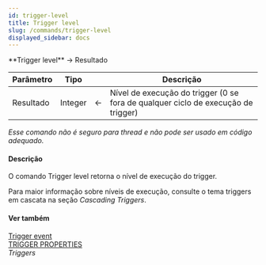 ```yaml
---
id: trigger-level
title: Trigger level
slug: /commands/trigger-level
displayed_sidebar: docs
---
```


<!--REF #_command_.Trigger level.Syntax-->**Trigger level**  -> Resultado<!-- END REF-->
<!--REF #_command_.Trigger level.Params-->
| Parâmetro | Tipo |  | Descrição |
| --- | --- | --- | --- |
| Resultado | Integer | &#8592; | Nível de execução do trigger (0 se fora de qualquer ciclo de execução de trigger) |

<!-- END REF-->

*Esse comando não é seguro para thread e não pode ser usado em código adequado.*


#### Descrição 

<!--REF #_command_.Trigger level.Summary-->O comando Trigger level retorna o nível de execução do trigger.<!-- END REF-->  
  
Para maior informação sobre níveis de execução, consulte o tema triggers em cascata na seção *Cascading Triggers*.  

#### Ver também 

[Trigger event](trigger-event.md)  
[TRIGGER PROPERTIES](trigger-properties.md)  
*Triggers*  